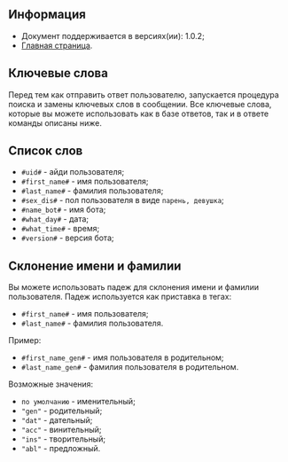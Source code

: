 Информация
------------

* Документ поддерживается в версиях(ии): 1.0.2;
* [Главная страница][0].

Ключевые слова
------------

Перед тем как отправить ответ пользователю, запускается процедура поиска и замены ключевых слов в сообщении.
Все ключевые слова, которые вы можете использовать как в базе ответов, так и в ответе команды описаны ниже.

Список слов
------------
   
* `#uid#` - айди пользователя; 
* `#first_name#` - имя пользователя; 
* `#last_name#` - фамилия пользователя; 
* `#sex_dis#` - пол пользователя в виде `парень, девушка`; 
* `#name_bot#` - имя бота;
* `#what_day#` - дата;
* `#what_time#` - время;
* `#version#` - версия бота; 

Склонение имени и фамилии
------------

Вы можете использовать падеж для склонения имени и фамилии пользователя. Падеж используется как приставка в тегах:
* `#first_name#` - имя пользователя; 
* `#last_name#` - фамилия пользователя.

Пример:
* `#first_name_gen#` - имя пользователя в родительном; 
* `#last_name_gen#` - фамилия пользователя в родительном.

Возможные значения:
* `по умолчанию` - именительный;
* `"gen"` - родительный;
* `"dat"` - дательный;
* `"acc"` - винительный;
* `"ins"` - творительный;
* `"abl"` - предложный.

[0]: index.md